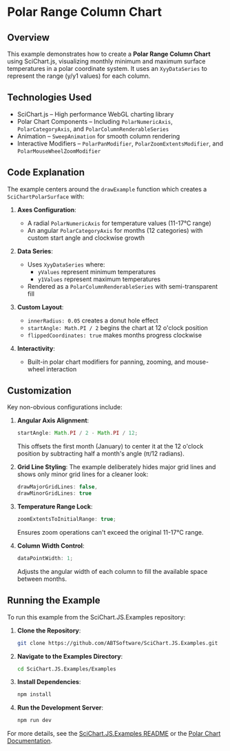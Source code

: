 # Polar Range Column Chart

## Overview

This example demonstrates how to create a **Polar Range Column Chart** using SciChart.js, visualizing monthly minimum and maximum surface temperatures in a polar coordinate system. It uses an `XyyDataSeries` to represent the range (y/y1 values) for each column.

## Technologies Used

-   SciChart.js – High performance WebGL charting library
-   Polar Chart Components – Including `PolarNumericAxis`, `PolarCategoryAxis`, and `PolarColumnRenderableSeries`
-   Animation – `SweepAnimation` for smooth column rendering
-   Interactive Modifiers – `PolarPanModifier`, `PolarZoomExtentsModifier`, and `PolarMouseWheelZoomModifier`

## Code Explanation

The example centers around the `drawExample` function which creates a `SciChartPolarSurface` with:

1. **Axes Configuration**:

    - A radial `PolarNumericAxis` for temperature values (11-17°C range)
    - An angular `PolarCategoryAxis` for months (12 categories) with custom start angle and clockwise growth

2. **Data Series**:

    - Uses `XyyDataSeries` where:
        - `yValues` represent minimum temperatures
        - `y1Values` represent maximum temperatures
    - Rendered as a `PolarColumnRenderableSeries` with semi-transparent fill

3. **Custom Layout**:

    - `innerRadius: 0.05` creates a donut hole effect
    - `startAngle: Math.PI / 2` begins the chart at 12 o'clock position
    - `flippedCoordinates: true` makes months progress clockwise

4. **Interactivity**:
    - Built-in polar chart modifiers for panning, zooming, and mouse-wheel interaction

## Customization

Key non-obvious configurations include:

1. **Angular Axis Alignment**:

    ```typescript
    startAngle: Math.PI / 2 - Math.PI / 12;
    ```

    This offsets the first month (January) to center it at the 12 o'clock position by subtracting half a month's angle (π/12 radians).

2. **Grid Line Styling**:
   The example deliberately hides major grid lines and shows only minor grid lines for a cleaner look:

    ```typescript
    drawMajorGridLines: false,
    drawMinorGridLines: true
    ```

3. **Temperature Range Lock**:

    ```typescript
    zoomExtentsToInitialRange: true;
    ```

    Ensures zoom operations can't exceed the original 11-17°C range.

4. **Column Width Control**:
    ```typescript
    dataPointWidth: 1;
    ```
    Adjusts the angular width of each column to fill the available space between months.

## Running the Example

To run this example from the SciChart.JS.Examples repository:

1. **Clone the Repository**:

    ```bash
    git clone https://github.com/ABTSoftware/SciChart.JS.Examples.git
    ```

2. **Navigate to the Examples Directory**:

    ```bash
    cd SciChart.JS.Examples/Examples
    ```

3. **Install Dependencies**:

    ```bash
    npm install
    ```

4. **Run the Development Server**:
    ```bash
    npm run dev
    ```

For more details, see the [SciChart.JS.Examples README](https://github.com/ABTSoftware/SciChart.JS.Examples/blob/master/README.md) or the [Polar Chart Documentation](https://www.scichart.com/documentation/js/current/webframe.html#The%20Column%20Series%20Type.html).
